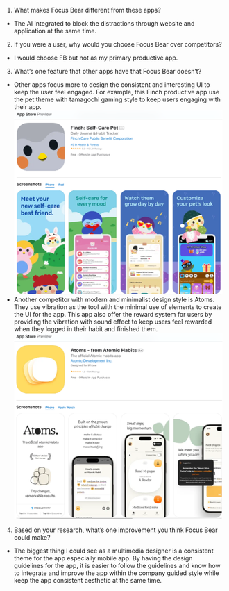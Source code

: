 1. What makes Focus Bear different from these apps?

- The AI integrated to block the distractions through website and application at the same time.

2. If you were a user, why would you choose Focus Bear over competitors?

- I would choose FB but not as my primary productive app.

3. What’s one feature that other apps have that Focus Bear doesn’t?

- Other apps focus more to design the consistent and interesting UI to keep the user feel engaged. For example, this Finch productive app use the pet theme with tamagochi gaming style to keep users engaging with their app.
  ![Finch productive app](image.png)
- Another competitor with modern and minimalist design style is Atoms. They use vibration as the tool with the minimal use of elements to create the UI for the app. This app also offer the reward system for users by providing the vibration with sound effect to keep users feel rewarded when they logged in their habit and finished them.
  ![Atom productive app](image-1.png)

4. Based on your research, what’s one improvement you think Focus Bear could make?

- The biggest thing I could see as a multimedia designer is a consistent theme for the app especially mobile app. By having the design guidelines for the app, it is easier to follow the guidelines and know how to integrate and improve the app within the company guided style while keep the app consistent aesthetic at the same time.
